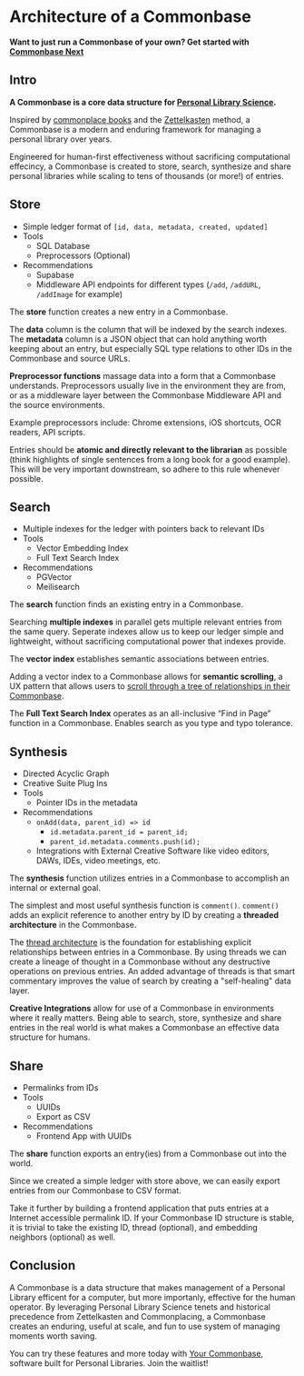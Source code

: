 # Architecture of a Commonbase

**Want to just run a Commonbase of your own? Get started with [Commonbase Next](https://github.com/your-commonbase/commonbase/tree/main/commonbase-next)**

## Intro

**A Commonbase is a core data structure for [Personal Library Science](https://www.bramadams.dev/issue-54/).**

Inspired by [commonplace books](https://en.wikipedia.org/wiki/Commonplace_book) and the [Zettelkasten](https://en.wikipedia.org/wiki/Zettelkasten) method, a Commonbase is a modern and enduring framework for managing a personal library over years. 

Engineered for human-first effectiveness without sacrificing computational effecincy, a Commonbase is created to store, search, synthesize and share personal libraries while scaling to tens of thousands (or more!) of entries.

## Store

- Simple ledger format of `[id, data, metadata, created, updated]`
- Tools
  - SQL Database
  - Preprocessors (Optional)
- Recommendations
  - Supabase
  - Middleware API endpoints for different types (`/add`, `/addURL`, `/addImage` for example)

The **store** function creates a new entry in a Commonbase. 

The **data** column is the column that will be indexed by the search indexes.
The **metadata** column is a JSON object that can hold anything worth keeping about an entry, but especially SQL type relations to other IDs in the Commonbase and source URLs.

**Preprocessor functions** massage data into a form that a Commonbase understands. Preprocessors usually live in the environment they are from, or as a middleware layer between the Commonbase  Middleware API and the source environments. 

Example preprocessors include: Chrome extensions, iOS shortcuts, OCR readers, API scripts.

Entries should be **atomic and directly relevant to the librarian** as possible (think highlights of single sentences from a long book for a good example). This will be very important downstream, so adhere to this rule whenever possible.


## Search

- Multiple indexes for the ledger with pointers back to relevant IDs
- Tools
  - Vector Embedding Index
  - Full Text Search Index
- Recommendations
  - PGVector
  - Meilisearch

The **search** function finds an existing entry in a Commonbase.

Searching **multiple indexes** in parallel gets multiple relevant entries from the same query. Seperate indexes allow us to keep our ledger simple and lightweight, without sacrificing computational power that indexes provide.

The **vector index** establishes semantic associations between entries. 

Adding a vector index to a Commonbase allows for **semantic scrolling**, a UX pattern that allows users to [scroll through a tree of relationships in their Commonbase](https://youtu.be/sqHz94CB0vI?si=HAyA9YuRoClvJd0e&t=104).

The **Full Text Search Index** operates as an all-inclusive “Find in Page” function in a Commonbase. Enables search as you type and typo tolerance.

## Synthesis

- Directed Acyclic Graph
- Creative Suite Plug Ins
- Tools
  - Pointer IDs in the metadata
- Recommendations
  - `onAdd(data, parent_id) => id`
    - `id.metadata.parent_id = parent_id;`
    - `parent_id.metadata.comments.push(id);`
  - Integrations with External Creative Software like video editors, DAWs, IDEs, video meetings, etc.

The **synthesis** function utilizes entries in a Commonbase to accomplish an internal or external goal.

The simplest and most useful synthesis function is `comment()`. `comment()` adds an explicit reference to another entry by ID by creating a **threaded architecture** in the Commonbase.

The [thread architecture](https://en.wikipedia.org/wiki/Thread_(online_communication)) is the foundation for establishing explicit relationships between entries in a Commonbase. By using threads we can create a lineage of thought in a Commonbase without any destructive operations on previous entries. An added advantage of threads is that smart commentary improves the value of search by creating a "self-healing" data layer.

**Creative Integrations** allow for use of a Commonbase in environments where it really matters. Being able to search, store, synthesize and share entries in the real world is what makes a Commonbase an effective data structure for humans.

## Share

- Permalinks from IDs
- Tools
  - UUIDs
  - Export as CSV
- Recommendations
  - Frontend App with UUIDs

The **share** function exports an entry(ies) from a Commonbase out into the world. 

Since we created a simple ledger with store above, we can easily export entries from our Commonbase to CSV format.

Take it further by building a frontend application that puts entries at a Internet accessible permalink ID. If your Commonbase ID structure is stable, it is trivial to take the existing ID, thread (optional), and embedding neighbors (optional) as well.

## Conclusion

A Commonbase is a data structure that makes management of a Personal Library efficent for a computer, but more importanly, effective for the human operator. By leveraging Personal Library Science tenets and historical precedence from Zettelkasten and Commonplacing, a Commonbase creates an enduring, useful at scale, and fun to use system of managing moments worth saving. 

You can try these features and more today with [Your Commonbase](https://yourcommonbase.com/), software built for Personal Libraries. Join the waitlist!
